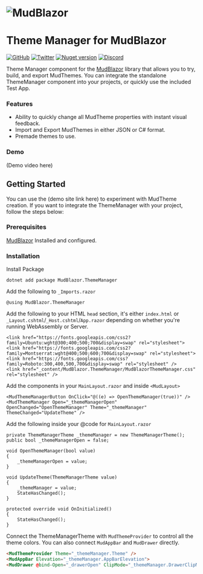 <h1>
  <picture>
    <source media="(prefers-color-scheme: dark)" srcset="content/MudBlazor-GitHub-NoBg-Dark.png">
    <source media="(prefers-color-scheme: light)" srcset="content/MudBlazor-GitHub-NoBg.png">
    <img alt="MudBlazor" src="content/MudBlazor-GitHub-NoBg.png">
  </picture>
</h1>

# Theme Manager for MudBlazor

[![GitHub](https://img.shields.io/github/license/garderoben/mudblazor?color=594ae2&style=flat-square&logo=github)](https://github.com/Garderoben/MudBlazor.ThemeManager/blob/master/LICENSE)
[![Twitter](https://img.shields.io/twitter/follow/MudBlazor?color=1DA1F2&label=Twitter&logo=Twitter&style=flat-square)](https://twitter.com/MudBlazor)
[![Nuget version](https://img.shields.io/nuget/v/MudBlazor.ThemeManager?color=ff4081&label=nuget%20version&logo=nuget&style=flat-square)](https://www.nuget.org/packages/MudBlazor.ThemeManager/)
[![Discord](https://img.shields.io/discord/786656789310865418?color=%237289da&label=Discord&logo=discord&logoColor=%237289da&style=flat-square)](https://discord.gg/mudblazor)

Theme Manager component for the [MudBlazor](https://www.mudblazor.com) library that allows you to try, build, and export MudThemes. You can integrate the standalone ThemeManager component into your projects, or quickly use the included Test App.

### Features
- Ability to quickly change all MudTheme properties with instant visual feedback.
- Import and Export MudThemes in either JSON or C# format.
- Premade themes to use.

### Demo
(Demo video here)

## Getting Started
You can use the (demo site link here) to experiment with MudTheme creation. If you want to integrate the ThemeManager with your project, follow the steps below:

### Prerequisites
[MudBlazor](https://www.mudblazor.com/getting-started/installation) Installed and configured.

### Installation
Install Package
```
dotnet add package MudBlazor.ThemeManager
```
Add the following to `_Imports.razor`
```razor
@using MudBlazor.ThemeManager
```
Add the following to your HTML `head` section, it's either `index.html` or `_Layout.cshtml`/`_Host.cshtml`/`App.razor` depending on whether you're running WebAssembly or Server.
```razor
<link href="https://fonts.googleapis.com/css2?family=Ubuntu:wght@300;400;500;700&display=swap" rel="stylesheet">
<link href="https://fonts.googleapis.com/css2?family=Montserrat:wght@400;500;600;700&display=swap" rel="stylesheet">
<link href="https://fonts.googleapis.com/css?family=Roboto:300,400,500,700&display=swap" rel="stylesheet" />
<link href="_content/MudBlazor.ThemeManager/MudBlazorThemeManager.css" rel="stylesheet" />
```
Add the components in your `MainLayout.razor` and inside `<MudLayout>`
```razor
<MudThemeManagerButton OnClick="@((e) => OpenThemeManager(true))" />
<MudThemeManager Open="_themeManagerOpen" OpenChanged="OpenThemeManager" Theme="_themeManager" ThemeChanged="UpdateTheme" />
```
Add the following inside your @code for `MainLayout.razor`
```razor
private ThemeManagerTheme _themeManager = new ThemeManagerTheme();
public bool _themeManagerOpen = false;

void OpenThemeManager(bool value)
{
    _themeManagerOpen = value;
}

void UpdateTheme(ThemeManagerTheme value)
{
    _themeManager = value;
    StateHasChanged();
}

protected override void OnInitialized()
{
    StateHasChanged();
}
```
Connect the ThemeManagerTheme with `MudThemeProvider` to control all the theme colors. You can also connect `MudAppBar` and `MudDrawer` directly.
```html
<MudThemeProvider Theme="_themeManager.Theme" />
<MudAppBar Elevation="_themeManager.AppBarElevation">
<MudDrawer @bind-Open="_drawerOpen" ClipMode="_themeManager.DrawerClipMode" Elevation="_themeManager.DrawerElevation">
```

